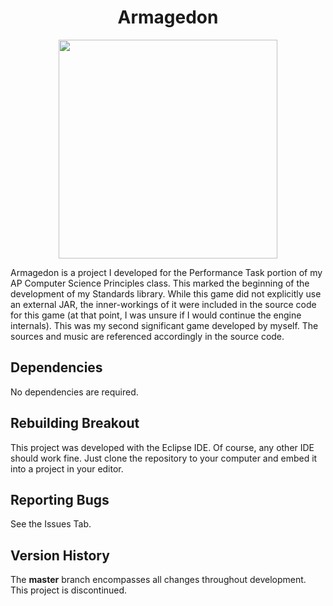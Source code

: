 <h1 align="center">Armagedon</h1>

<p align="center">
  <img width="350" height="350" src="breakout.gif">
</p>

Armagedon is a project I developed for the Performance Task portion of my AP Computer Science Principles class. This marked the beginning of the development of my Standards library. While this game did not explicitly use an external JAR, the inner-workings of it were included in the source code for this game (at that point, I was unsure if I would continue the engine internals). This was my second significant game developed by myself. The sources and music are referenced accordingly in the source code.

## Dependencies
No dependencies are required.

## Rebuilding Breakout

This project was developed with the Eclipse IDE. Of course, any other IDE should work fine. Just clone the repository to your computer and embed it into a project in your editor.

## Reporting Bugs

See the Issues Tab.

## Version History
The **master** branch encompasses all changes throughout development. This project is discontinued.
